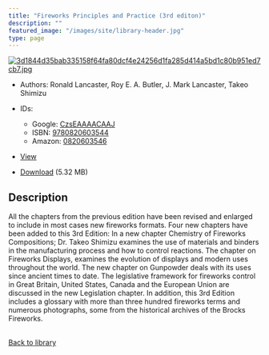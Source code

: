 ```yaml
---
title: "Fireworks Principles and Practice (3rd editon)"
description: ""
featured_image: "/images/site/library-header.jpg"
type: page
---
```


<a href="https://drive.google.com/uc?export=view&id=11cur1FeSX3_L_evJXXTzw6r5g8GPPf_3" target="_blank">![3d1844d35bab335158f64fa80dcf4e24256d1fa285d414a5bd1c80b951ed7cb7.jpg](/images/library/3d1844d35bab335158f64fa80dcf4e24256d1fa285d414a5bd1c80b951ed7cb7.jpg)</a>
* Authors: Ronald Lancaster, Roy E. A. Butler, J. Mark Lancaster, Takeo Shimizu
* IDs:
  * Google: <a href="https://books.google.com/books?id=CzsEAAAACAAJ" target="_blank">CzsEAAAACAAJ</a>
  * ISBN: <a href="https://www.worldcat.org/isbn/9780820603544" target="_blank">9780820603544</a>
  * Amazon: <a href="https://www.amazon.com/dp/0820603546" target="_blank">0820603546</a>
* <a href="https://drive.google.com/uc?export=view&id=11cur1FeSX3_L_evJXXTzw6r5g8GPPf_3" target="_blank">View</a>

* [Download](https://drive.google.com/uc?export=download&id=11cur1FeSX3_L_evJXXTzw6r5g8GPPf_3) (5.32 MB)

## Description<div>
<p>All the chapters from the previous edition have been revised and enlarged to include in most cases new fireworks formats. Four new chapters have been added to this 3rd Edition: In a new chapter Chemistry of Fireworks Compositions; Dr. Takeo Shimizu examines the use of materials and binders in the manufacturing process and how to control reactions. The chapter on Fireworks Displays, examines the evolution of displays and modern uses throughout the world. The new chapter on Gunpowder deals with its uses since ancient times to date. The legislative framework for fireworks control in Great Britain, United States, Canada and the European Union are discussed in the new Legislation chapter. In addition, this 3rd Edition includes a glossary with more than three hundred fireworks terms and numerous photographs, some from the historical archives of the Brocks Fireworks.</p></div>

<br />[Back to library](/library/)
